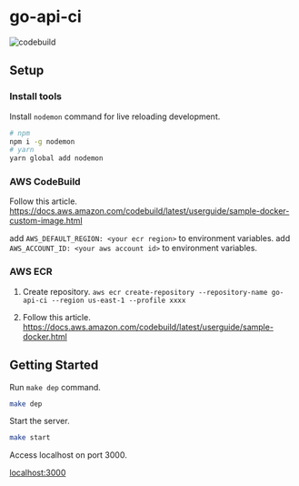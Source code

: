 # go-api-ci

![codebuild](https://codebuild.us-east-1.amazonaws.com/badges?uuid=eyJlbmNyeXB0ZWREYXRhIjoiK3BCTGJmdzFRYW5rZjdyN0dVMzhySStMQU5DQ0crZ0d1UFEwLzFyc3V0ekxlbmNLTmJFbXpiblFRWW5WZll5QUNJdUZiaFYyRUJKakhmZXRGN2toaEZrPSIsIml2UGFyYW1ldGVyU3BlYyI6IlpCWVBFbG16SmhMYnNUZ0YiLCJtYXRlcmlhbFNldFNlcmlhbCI6MX0%3D&branch=master)

## Setup

### Install tools

Install `nodemon` command for live reloading development.

```sh
# npm
npm i -g nodemon
# yarn
yarn global add nodemon
```

### AWS CodeBuild

Follow this article.
<https://docs.aws.amazon.com/codebuild/latest/userguide/sample-docker-custom-image.html>

add `AWS_DEFAULT_REGION: <your ecr region>` to environment variables.
add `AWS_ACCOUNT_ID: <your aws account id>` to environment variables.

### AWS ECR

1. Create repository.
    `aws ecr create-repository --repository-name go-api-ci --region us-east-1 --profile xxxx`

2. Follow this article.
    <https://docs.aws.amazon.com/codebuild/latest/userguide/sample-docker.html>

## Getting Started

 Run `make dep` command.

```sh
make dep
```

Start the server.

```sh
make start
```

Access localhost on port 3000.

<localhost:3000>

